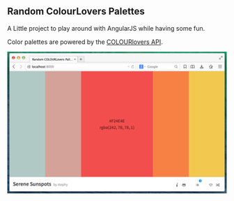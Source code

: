 ## Random ColourLovers Palettes

A Little project to play around with AngularJS while having some fun.

Color palettes are powered by the [COLOURlovers API](http://www.colourlovers.com/api).

![screenshot](/assets/images/screenshots/screen-shot.png)
